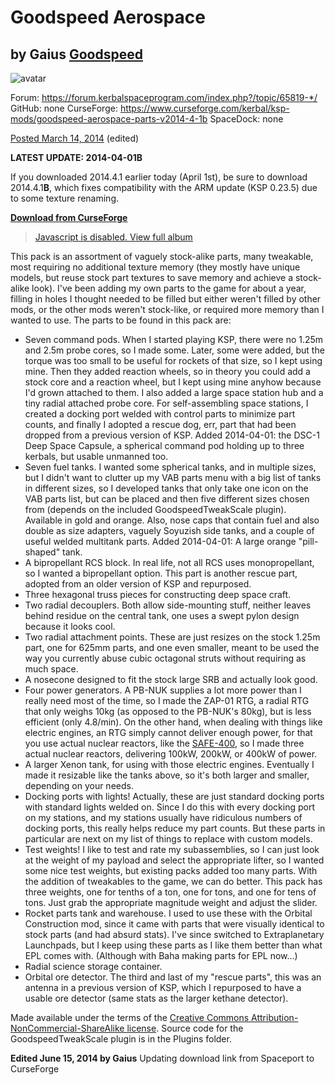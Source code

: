 # Goodspeed Aerospace

## by Gaius [Goodspeed][goodspeed]

![avatar](https://kerbal-forum-uploads.s3.us-west-2.amazonaws.com/profile/photo-66495.png)

[goodspeed]: https://forum.kerbalspaceprogram.com/index.php?/profile/66495-*/ "Gaius Goodspeed"


Forum:      https://forum.kerbalspaceprogram.com/index.php?/topic/65819-*/
GitHub:     none
CurseForge: https://www.curseforge.com/kerbal/ksp-mods/goodspeed-aerospace-parts-v2014-4-1b
SpaceDock:  none

[Posted March 14, 2014](https://forum.kerbalspaceprogram.com/index.php?/topic/65819-0235-goodspeed-aerospace-parts-v201441b/&do=findComment&comment=1012422) (edited)

**LATEST UPDATE: 2014-04-01B**

If you downloaded 2014.4.1 earlier today (April 1st), be sure to download 2014.4.1**B**, which fixes compatibility with the ARM update (KSP 0.23.5) due to some texture renaming.

[**Download from CurseForge**](https://kerbal.curseforge.com/ksp-mods/221271-goodspeed-aerospace-parts-v2014-4-1b)

> [Javascript is disabled. View full album](https://imgur.com/a/u4K9v)

This pack is an assortment of vaguely stock-alike parts, many tweakable, most requiring no additional texture memory (they mostly have unique models, but reuse stock part textures to save memory and achieve a stock-alike look). I've been adding my own parts to the game for about a year, filling in holes I thought needed to be filled but either weren't filled by other mods, or the other mods weren't stock-like, or required more memory than I wanted to use. The parts to be found in this pack are:



* Seven command pods. When I started playing KSP, there were no 1.25m and 2.5m probe cores, so I made some. Later, some were added, but the torque was too small to be useful for rockets of that size, so I kept using mine. Then they added reaction wheels, so in theory you could add a stock core and a reaction wheel, but I kept using mine anyhow because I'd grown attached to them. I also added a large space station hub and a tiny radial attached probe core. For self-assembling space stations, I created a docking port welded with control parts to minimize part counts, and finally I adopted a rescue dog, err, part that had been dropped from a previous version of KSP. Added 2014-04-01: the DSC-1 Deep Space Capsule, a spherical command pod holding up to three kerbals, but usable unmanned too.
* Seven fuel tanks. I wanted some spherical tanks, and in multiple sizes, but I didn't want to clutter up my VAB parts menu with a big list of tanks in different sizes, so I developed tanks that only take one icon on the VAB parts list, but can be placed and then five different sizes chosen from (depends on the included GoodspeedTweakScale plugin). Available in gold and orange. Also, nose caps that contain fuel and also double as size adapters, vaguely Soyuzish side tanks, and a couple of useful welded multitank parts. Added 2014-04-01: A large orange "pill-shaped" tank.
* A bipropellant RCS block. In real life, not all RCS uses monopropellant, so I wanted a bipropellant option. This part is another rescue part, adopted from an older version of KSP and repurposed.
* Three hexagonal truss pieces for constructing deep space craft.
* Two radial decouplers. Both allow side-mounting stuff, neither leaves behind residue on the central tank, one uses a swept pylon design because it looks cool.
* Two radial attachment points. These are just resizes on the stock 1.25m part, one for 625mm parts, and one even smaller, meant to be used the way you currently abuse cubic octagonal struts without requiring as much space.
* A nosecone designed to fit the stock large SRB and actually look good.
* Four power generators. A PB-NUK supplies a lot more power than I really need most of the time, so I made the ZAP-01 RTG, a radial RTG that only weighs 10kg (as opposed to the PB-NUK's 80kg), but is less efficient (only 4.8/min). On the other hand, when dealing with things like electric engines, an RTG simply cannot deliver enough power, for that you use actual nuclear reactors, like the [SAFE-400](https://en.wikipedia.org/wiki/Safe_Affordable_Fission_Engine), so I made three actual nuclear reactors, delivering 100kW, 200kW, or 400kW of power.
* A larger Xenon tank, for using with those electric engines. Eventually I made it resizable like the tanks above, so it's both larger and smaller, depending on your needs.
* Docking ports with lights! Actually, these are just standard docking ports with standard lights welded on. Since I do this with every docking port on my stations, and my stations usually have ridiculous numbers of docking ports, this really helps reduce my part counts. But these parts in particular are next on my list of things to replace with custom models.
* Test weights! I like to test and rate my subassemblies, so I can just look at the weight of my payload and select the appropriate lifter, so I wanted some nice test weights, but existing packs added too many parts. With the addition of tweakables to the game, we can do better. This pack has three weights, one for tenths of a ton, one for tons, and one for tens of tons. Just grab the appropriate magnitude weight and adjust the slider.
* Rocket parts tank and warehouse. I used to use these with the Orbital Construction mod, since it came with parts that were visually identical to stock parts (and had absurd stats). I've since switched to Extraplanetary Launchpads, but I keep using these parts as I like them better than what EPL comes with. (Although with Baha making parts for EPL now...)
* Radial science storage container.
* Orbital ore detector. The third and last of my "rescue parts", this was an antenna in a previous version of KSP, which I repurposed to have a usable ore detector (same stats as the larger kethane detector).



Made available under the terms of the [Creative Commons Attribution-NonCommercial-ShareAlike license](https://creativecommons.org/licenses/by-nc-sa/4.0/). Source code for the GoodspeedTweakScale plugin is in the Plugins folder.

**Edited June 15, 2014 by Gaius**
Updating download link from Spaceport to CurseForge
